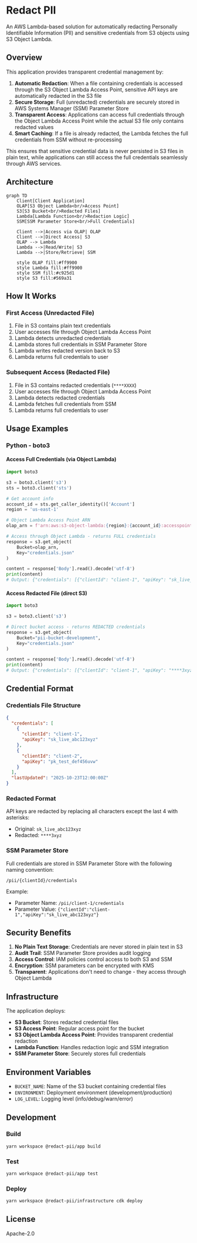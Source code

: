 # Redact PII

An AWS Lambda-based solution for automatically redacting Personally Identifiable Information (PII) and sensitive credentials from S3 objects using S3 Object Lambda.

## Overview

This application provides transparent credential management by:

1. **Automatic Redaction**: When a file containing credentials is accessed through the S3 Object Lambda Access Point, sensitive API keys are automatically redacted in the S3 file
2. **Secure Storage**: Full (unredacted) credentials are securely stored in AWS Systems Manager (SSM) Parameter Store
3. **Transparent Access**: Applications can access full credentials through the Object Lambda Access Point while the actual S3 file only contains redacted values
4. **Smart Caching**: If a file is already redacted, the Lambda fetches the full credentials from SSM without re-processing

This ensures that sensitive credential data is never persisted in S3 files in plain text, while applications can still access the full credentials seamlessly through AWS services.

## Architecture

```mermaid
graph TD
    Client[Client Application]
    OLAP[S3 Object Lambda<br/>Access Point]
    S3[S3 Bucket<br/>Redacted Files]
    Lambda[Lambda Function<br/>Redaction Logic]
    SSM[SSM Parameter Store<br/>Full Credentials]

    Client -->|Access via OLAP| OLAP
    Client -->|Direct Access| S3
    OLAP --> Lambda
    Lambda -->|Read/Write| S3
    Lambda -->|Store/Retrieve| SSM

    style OLAP fill:#ff9900
    style Lambda fill:#ff9900
    style SSM fill:#c925d1
    style S3 fill:#569a31
```

## How It Works

### First Access (Unredacted File)

1. File in S3 contains plain text credentials
2. User accesses file through Object Lambda Access Point
3. Lambda detects unredacted credentials
4. Lambda stores full credentials in SSM Parameter Store
5. Lambda writes redacted version back to S3
6. Lambda returns full credentials to user

### Subsequent Access (Redacted File)

1. File in S3 contains redacted credentials (`****XXXX`)
2. User accesses file through Object Lambda Access Point
3. Lambda detects redacted credentials
4. Lambda fetches full credentials from SSM
5. Lambda returns full credentials to user

## Usage Examples

### Python - boto3

#### Access Full Credentials (via Object Lambda)

```python
import boto3

s3 = boto3.client('s3')
sts = boto3.client('sts')

# Get account info
account_id = sts.get_caller_identity()['Account']
region = 'us-east-1'

# Object Lambda Access Point ARN
olap_arn = f'arn:aws:s3-object-lambda:{region}:{account_id}:accesspoint/pii-object-lambda-ap-development'

# Access through Object Lambda - returns FULL credentials
response = s3.get_object(
    Bucket=olap_arn,
    Key="credentials.json"
)

content = response['Body'].read().decode('utf-8')
print(content)
# Output: {"credentials": [{"clientId": "client-1", "apiKey": "sk_live_abc123xyz"}]}
```

#### Access Redacted File (direct S3)

```python
import boto3

s3 = boto3.client('s3')

# Direct bucket access - returns REDACTED credentials
response = s3.get_object(
    Bucket="pii-bucket-development",
    Key="credentials.json"
)

content = response['Body'].read().decode('utf-8')
print(content)
# Output: {"credentials": [{"clientId": "client-1", "apiKey": "****3xyz"}]}
```

## Credential Format

### Credentials File Structure

```json
{
  "credentials": [
    {
      "clientId": "client-1",
      "apiKey": "sk_live_abc123xyz"
    },
    {
      "clientId": "client-2",
      "apiKey": "pk_test_def456uvw"
    }
  ],
  "lastUpdated": "2025-10-23T12:00:00Z"
}
```

### Redacted Format

API keys are redacted by replacing all characters except the last 4 with asterisks:

- Original: `sk_live_abc123xyz`
- Redacted: `****3xyz`

### SSM Parameter Store

Full credentials are stored in SSM Parameter Store with the following naming convention:

```
/pii/{clientId}/credentials
```

Example:

- Parameter Name: `/pii/client-1/credentials`
- Parameter Value: `{"clientId":"client-1","apiKey":"sk_live_abc123xyz"}`

## Security Benefits

1. **No Plain Text Storage**: Credentials are never stored in plain text in S3
2. **Audit Trail**: SSM Parameter Store provides audit logging
3. **Access Control**: IAM policies control access to both S3 and SSM
4. **Encryption**: SSM parameters can be encrypted with KMS
5. **Transparent**: Applications don't need to change - they access through Object Lambda

## Infrastructure

The application deploys:

- **S3 Bucket**: Stores redacted credential files
- **S3 Access Point**: Regular access point for the bucket
- **S3 Object Lambda Access Point**: Provides transparent credential redaction
- **Lambda Function**: Handles redaction logic and SSM integration
- **SSM Parameter Store**: Securely stores full credentials

## Environment Variables

- `BUCKET_NAME`: Name of the S3 bucket containing credential files
- `ENVIRONMENT`: Deployment environment (development/production)
- `LOG_LEVEL`: Logging level (info/debug/warn/error)

## Development

### Build

```bash
yarn workspace @redact-pii/app build
```

### Test

```bash
yarn workspace @redact-pii/app test
```

### Deploy

```bash
yarn workspace @redact-pii/infrastructure cdk deploy
```

## License

Apache-2.0
